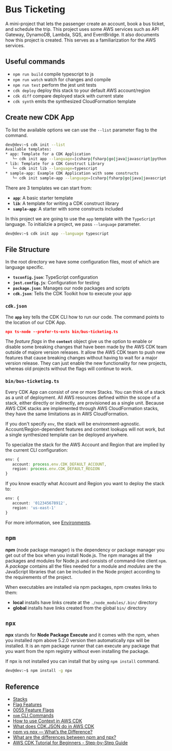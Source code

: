 # Bus Ticketing

A mini-project that lets the passenger create an account, book a bus ticket, and schedule the trip. This project uses some AWS services such as API Gateway, DynamoDB, Lambda, SQS, and EventBridge. It also documents how this project is created. This serves as a familiarization for the AWS services.

## Useful commands

* `npm run build`   compile typescript to js
* `npm run watch`   watch for changes and compile
* `npm run test`    perform the jest unit tests
* `cdk deploy`      deploy this stack to your default AWS account/region
* `cdk diff`        compare deployed stack with current state
* `cdk synth`       emits the synthesized CloudFormation template

## Create new CDK App
To list the available options we can use the `--list` parameter flag to the command.
```bash
dev@dev:~$ cdk init --list
Available templates:
* app: Template for a CDK Application
   └─ cdk init app --language=[csharp|fsharp|go|java|javascript|python|typescript]
* lib: Template for a CDK Construct Library
   └─ cdk init lib --language=typescript
* sample-app: Example CDK Application with some constructs
   └─ cdk init sample-app --language=[csharp|fsharp|go|java|javascript|python|typescript]
```

There are 3 templates we can start from:
* **`app`**: A basic starter template
* **`lib`**: A template for writing a CDK construct library
* **`sample-app`**: A starter with some constructs included

In this project we are going to use the `app` template with the `TypeScript` language. To initializie a project, we pass `--language` parameter.
```bash
dev@dev:~$ cdk init app --language typescript
```

## File Structure
In the root directory we have some configuration files, most of which are language specific.
* **`tsconfig.json`**: TypeScript configuration
* **`jest.config.js`**: Configuration for testing
* **`package.json`**: Manages our node packages and scripts
* **`cdk.json`**: Tells the CDK Toolkit how to execute your app

### `cdk.json`
The **`app`** key tells the CDK CLI how to run our code. The command points to the location of our CDK App.
```json
npx ts-node --prefer-ts-exts bin/bus-ticketing.ts
```

The *feature flags* in the **`context`** object give us the option to enable or disable some breaking changes that have been made by the AWS CDK team outside of majore version releases. It allow the AWS CDK team to push new features that cause breaking changes without having to wait for a major version release. They can just enable the new functionality for new projects, whereas old projects without the flags will continue to work.

### `bin/bus-ticketing.ts`
Every CDK App can consist of one or more Stacks. You can think of a stack as a unit of deployment. All AWS resources defined within the scope of a stack, either directly or indirectly, are provisioned as a single unit. Because AWS CDK stacks are implemented through AWS CloudFormation stacks, they have the same limitations as in AWS CloudFormation.

If you don't specify `env`, the stack will be environment-agnostic. Account/Region-dependent features and context lookups will not work, but a single synthesized template can be deployed anywhere.

To specialize the stack for the AWS Account and Region that are implied by the current CLI configuration:
```typescript
env: {
   account: process.env.CDK_DEFAULT_ACCOUNT,
   region: process.env.CDK_DEFAULT_REGION
}
```

If you know exactly what Account and Region you want to deploy the stack to:
```typescript
env: {
   account: '012345678912',
   region: 'us-east-1'
}
```

For more information, see [Environments](https://docs.aws.amazon.com/cdk/latest/guide/environments.html).

## `npm`
**npm** (node package manager) is the dependency or package manager you get out of the box when you install Node.js. The npm manages all the packages and modules for Node.js and consists of command-line client `npm`. A *package* contains all the files needed for a module and *modules* are the JavaScript libraries that can be included in the Node project according to the requirements of the project.

When executables are installed via npm packages, npm creates links to them:
* **local** installs have links create at the `./node_modules/.bin/` directory
* **global** installs have links created from the global `bin/` directory

## `npx`
**npx** stands for **Node Package Execute** and it comes with the npm, when you installed npm above 5.2.0 version then automatically npx will be installed. It is an npm package runner that can execute any package that you want from the npm registry without even installing the package.

If npx is not installed you can install that by using `npm install` command.
```bash
dev@dev:~$ npm install -g npx
```

## Reference
* [Stacks](https://docs.aws.amazon.com/cdk/v2/guide/stacks.html)
* [Flag Features](https://github.com/aws/aws-cdk/blob/v1-main/packages/@aws-cdk/cx-api/lib/features.ts)
* [0055 Feature Flags](https://github.com/aws/aws-cdk-rfcs/blob/master/text/0055-feature-flags.md)
* [`npm` CLI Commands](https://docs.npmjs.com/cli/v6/commands)
* [How to use Context in AWS CDK](https://bobbyhadz.com/blog/how-to-use-context-aws-cdk)
* [What does CDK.JSON do in AWS CDK](https://bobbyhadz.com/blog/cdk-json-aws-cdk)
* [npm vs npx — What’s the Difference?](https://www.freecodecamp.org/news/npm-vs-npx-whats-the-difference/)
* [What are the differences between npm and npx?](https://www.geeksforgeeks.org/what-are-the-differences-between-npm-and-npx/)
* [AWS CDK Tutorial for Beginners - Step-by-Step Guide](https://bobbyhadz.com/blog/aws-cdk-tutorial-typescript)